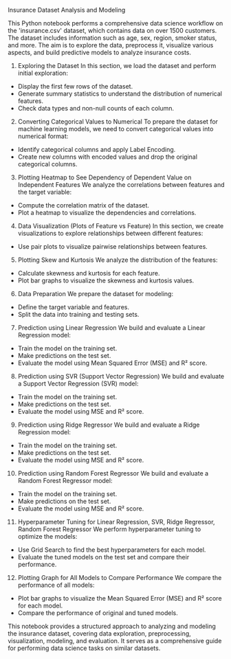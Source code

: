 Insurance Dataset Analysis and Modeling

This Python notebook performs a comprehensive data science workflow on the 'insurance.csv' dataset, which contains data on over 1500 customers. The dataset includes information such as age, sex, region, smoker status, and more. The aim is to explore the data, preprocess it, visualize various aspects, and build predictive models to analyze insurance costs.

1. Exploring the Dataset
In this section, we load the dataset and perform initial exploration:
- Display the first few rows of the dataset.
- Generate summary statistics to understand the distribution of numerical features.
- Check data types and non-null counts of each column.

2. Converting Categorical Values to Numerical
To prepare the dataset for machine learning models, we need to convert categorical values into numerical format:
- Identify categorical columns and apply Label Encoding.
- Create new columns with encoded values and drop the original categorical columns.

3. Plotting Heatmap to See Dependency of Dependent Value on Independent Features
We analyze the correlations between features and the target variable:
- Compute the correlation matrix of the dataset.
- Plot a heatmap to visualize the dependencies and correlations.

4. Data Visualization (Plots of Feature vs Feature)
In this section, we create visualizations to explore relationships between different features:
- Use pair plots to visualize pairwise relationships between features.

5. Plotting Skew and Kurtosis
We analyze the distribution of the features:
- Calculate skewness and kurtosis for each feature.
- Plot bar graphs to visualize the skewness and kurtosis values.

6. Data Preparation
We prepare the dataset for modeling:
- Define the target variable and features.
- Split the data into training and testing sets.

7. Prediction using Linear Regression
We build and evaluate a Linear Regression model:
- Train the model on the training set.
- Make predictions on the test set.
- Evaluate the model using Mean Squared Error (MSE) and R² score.

8. Prediction using SVR (Support Vector Regression)
We build and evaluate a Support Vector Regression (SVR) model:
- Train the model on the training set.
- Make predictions on the test set.
- Evaluate the model using MSE and R² score.

9. Prediction using Ridge Regressor
We build and evaluate a Ridge Regression model:
- Train the model on the training set.
- Make predictions on the test set.
- Evaluate the model using MSE and R² score.

10. Prediction using Random Forest Regressor
We build and evaluate a Random Forest Regressor model:
- Train the model on the training set.
- Make predictions on the test set.
- Evaluate the model using MSE and R² score.
  
11. Hyperparameter Tuning for Linear Regression, SVR, Ridge Regressor, Random Forest Regressor
We perform hyperparameter tuning to optimize the models:
- Use Grid Search to find the best hyperparameters for each model.
- Evaluate the tuned models on the test set and compare their performance.
  
12. Plotting Graph for All Models to Compare Performance
We compare the performance of all models:
- Plot bar graphs to visualize the Mean Squared Error (MSE) and R² score for each model.
- Compare the performance of original and tuned models.

This notebook provides a structured approach to analyzing and modeling the insurance dataset, covering data exploration, preprocessing, visualization, modeling, and evaluation. It serves as a comprehensive guide for performing data science tasks on similar datasets.

